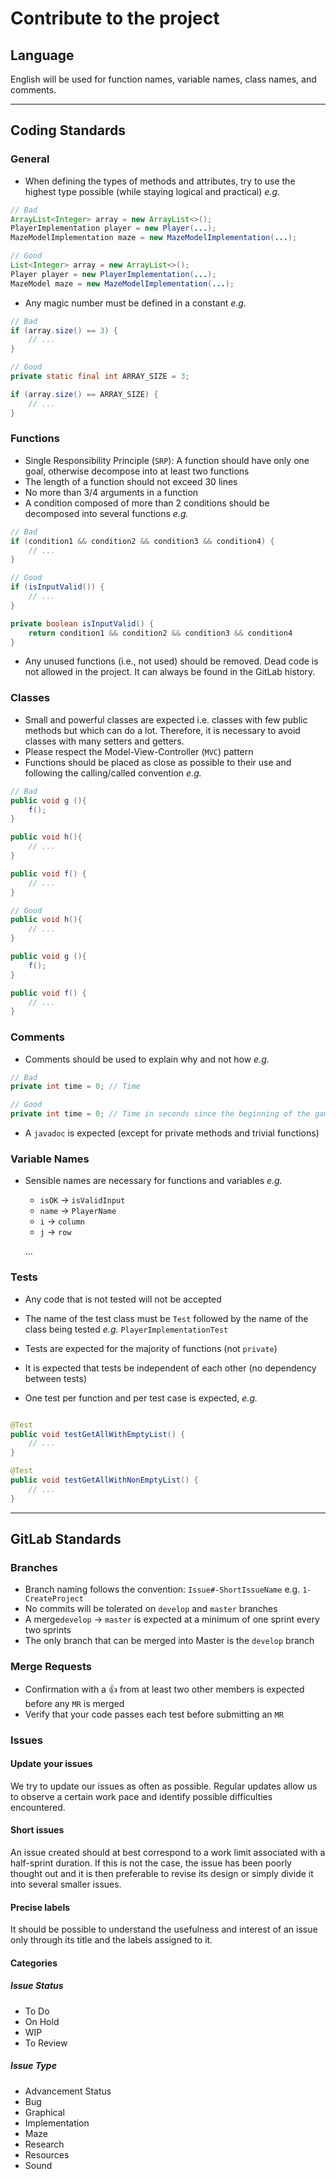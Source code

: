 # Contribute to the project

## Language

English will be used for function names, variable names, class names, and comments.

---

## Coding Standards

### General

- When defining the types of methods and attributes, try to use the highest type possible (while staying logical and practical) _e.g._

```java
// Bad
ArrayList<Integer> array = new ArrayList<>();
PlayerImplementation player = new Player(...);
MazeModelImplementation maze = new MazeModelImplementation(...);

// Good
List<Integer> array = new ArrayList<>();
Player player = new PlayerImplementation(...);
MazeModel maze = new MazeModelImplementation(...);
```

- Any magic number must be defined in a constant _e.g._

```java
// Bad
if (array.size() == 3) {
    // ...
}

// Good
private static final int ARRAY_SIZE = 3;

if (array.size() == ARRAY_SIZE) {
    // ...
}

```

### Functions

- Single Responsibility Principle (`SRP`): A function should have only one goal, otherwise decompose into at least two functions
- The length of a function should not exceed 30 lines
- No more than 3/4 arguments in a function
- A condition composed of more than 2 conditions should be decomposed into several functions _e.g._

```java
// Bad
if (condition1 && condition2 && condition3 && condition4) {
    // ...
}

// Good
if (isInputValid()) {
    // ...
}

private boolean isInputValid() {
    return condition1 && condition2 && condition3 && condition4
}
```

- Any unused functions (i.e., not used) should be removed. Dead code is not allowed in the project. It can always be found in the GitLab history.

### Classes

- Small and powerful classes are expected i.e. classes with few public methods but which can do a lot. Therefore, it is necessary to avoid classes with many setters and getters.
- Please respect the Model-View-Controller (`MVC`) pattern
- Functions should be placed as close as possible to their use and following the calling/called convention _e.g._

```java
// Bad
public void g (){
    f();
}

public void h(){
    // ...
}

public void f() {
    // ...
}

// Good
public void h(){
    // ...
}

public void g (){
    f();
}

public void f() {
    // ...
}

```

### Comments

- Comments should be used to explain why and not how _e.g._

```java
// Bad
private int time = 0; // Time

// Good
private int time = 0; // Time in seconds since the beginning of the game

```

- A `javadoc` is expected (except for private methods and trivial functions)

### Variable Names

- Sensible names are necessary for functions and variables _e.g._

  - `isOK` -> `isValidInput`
  - `name` -> `PlayerName`
  - `i` -> `column`
  - `j` -> `row`

  ...

### Tests

- Any code that is not tested will not be accepted
- The name of the test class must be `Test` followed by the name of the class being tested _e.g._ `PlayerImplementationTest`

- Tests are expected for the majority of functions (not `private`)
- It is expected that tests be independent of each other (no dependency between tests)
- One test per function and per test case is expected, _e.g._

```java

@Test
public void testGetAllWithEmptyList() {
    // ...
}

@Test
public void testGetAllWithNonEmptyList() {
    // ...
}
```

---

## GitLab Standards

### Branches

- Branch naming follows the convention: `Issue#-ShortIssueName` e.g. `1-CreateProject`
- No commits will be tolerated on `develop` and `master` branches
- A merge`develop` -> `master` is expected at a minimum of one sprint every two sprints
- The only branch that can be merged into Master is the `develop` branch

### Merge Requests

- Confirmation with a 👍 from at least two other members is expected before any `MR` is merged
- Verify that your code passes each test before submitting an `MR`

### Issues

#### Update your issues

We try to update our issues as often as possible. Regular updates allow us to observe a certain work pace and identify possible difficulties encountered.

#### Short issues

An issue created should at best correspond to a work limit associated with a half-sprint duration. If this is not the case, the issue has been poorly thought out and it is then preferable to revise its design or simply divide it into several smaller issues.

#### Precise labels

It should be possible to understand the usefulness and interest of an issue only through its title and the labels assigned to it.

#### Categories

##### Issue Status

- To Do
- On Hold
- WIP
- To Review

##### Issue Type

- Advancement Status
- Bug
- Graphical
- Implementation
- Maze
- Research
- Resources
- Sound
